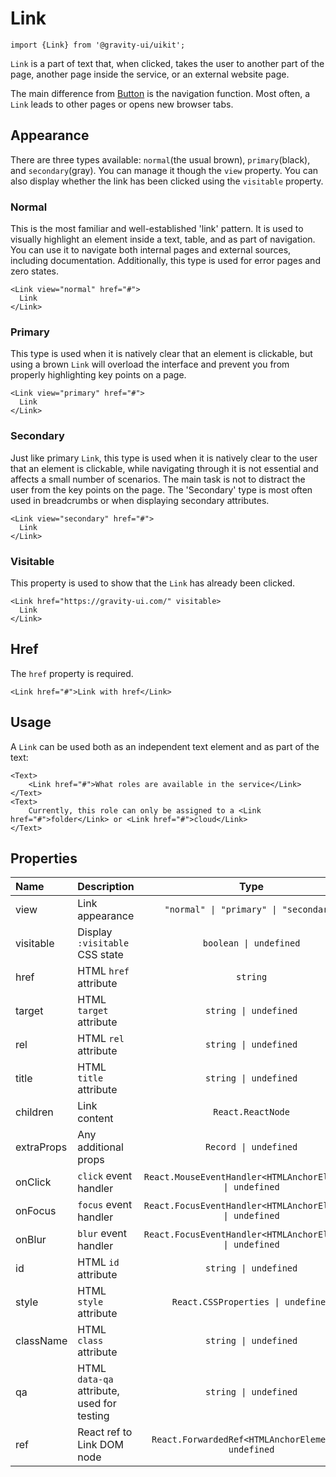 <!--GITHUB_BLOCK-->

# Link

<!--/GITHUB_BLOCK-->

```tsx
import {Link} from '@gravity-ui/uikit';
```

`Link` is a part of text that, when clicked, takes the user to another part of the page, another page inside the service, or an external website page.

The main difference from [Button](../Button) is the navigation function. Most often, a `Link` leads to other pages or opens new browser tabs.

## Appearance

There are three types available: `normal`(the usual brown), `primary`(black), and `secondary`(gray). You can manage it though the `view` property. You can also display whether the link has been clicked using the `visitable` property.

### Normal

This is the most familiar and well-established 'link' pattern. It is used to visually highlight an element inside a text, table, and as part of navigation. You can use it to navigate both internal pages and external sources, including documentation. Additionally, this type is used for error pages and zero states.

<!--LANDING_BLOCK
<ExampleBlock
    code={`
<Link view="normal" href="#">Link</Link>
`}>
    <UIKit.Link view="normal" href="#">Link</UIKit.Link>
</ExampleBlock>
LANDING_BLOCK-->

<!--GITHUB_BLOCK-->

```tsx
<Link view="normal" href="#">
  Link
</Link>
```

<!--/GITHUB_BLOCK-->

### Primary

This type is used when it is natively clear that an element is clickable, but using a brown `Link` will overload the interface and prevent you from properly highlighting key points on a page.

<!--LANDING_BLOCK
<ExampleBlock
    code={`
<Link view="primary" href="#">Link</Link>
`}>
    <UIKit.Link view="primary" href="#">Link</UIKit.Link>
</ExampleBlock>
LANDING_BLOCK-->

<!--GITHUB_BLOCK-->

```tsx
<Link view="primary" href="#">
  Link
</Link>
```

<!--/GITHUB_BLOCK-->

### Secondary

Just like primary `Link`, this type is used when it is natively clear to the user that an element is clickable, while navigating through it is not essential and affects a small number of scenarios. The main task is not to distract the user from the key points on the page. The 'Secondary' type is most often used in breadcrumbs or when displaying secondary attributes.

<!--LANDING_BLOCK
<ExampleBlock
    code={`
<Link view="secondary" href="#">Link</Link>
`}>
    <UIKit.Link view="secondary" href="#">Link</UIKit.Link>
</ExampleBlock>
LANDING_BLOCK-->

<!--GITHUB_BLOCK-->

```tsx
<Link view="secondary" href="#">
  Link
</Link>
```

<!--/GITHUB_BLOCK-->

### Visitable

This property is used to show that the `Link` has already been clicked.

<!--LANDING_BLOCK
<ExampleBlock
    code={`
<Link href="https://gravity-ui.com/" visitable>Link</Link>
`}>
    <UIKit.Link href="https://gravity-ui.com/" visitable>Link</UIKit.Link>
</ExampleBlock>
LANDING_BLOCK-->

<!--GITHUB_BLOCK-->

```tsx
<Link href="https://gravity-ui.com/" visitable>
  Link
</Link>
```

<!--/GITHUB_BLOCK-->

## Href

The `href` property is required.

<!--LANDING_BLOCK
<ExampleBlock
    code={`
<Link href="#">Link with href</Link>
`}>
    <UIKit.Link href="#">Link with href</UIKit.Link>
</ExampleBlock>
LANDING_BLOCK-->

<!--GITHUB_BLOCK-->

```tsx
<Link href="#">Link with href</Link>
```

<!--/GITHUB_BLOCK-->

## Usage

A `Link` can be used both as an independent text element and as part of the text:

<!--LANDING_BLOCK
<ExampleBlock
    code={`
<Text>
    <Link href="#">what roles are active in the service</Link>
</Text>
<Text>
    Currently, this role can only be assigned to a <Link href="#">folder</Link> or <Link href="#">cloud</Link>
</Text>
`}>
    <UIKit.Text>
        <UIKit.Link href="#">what roles are active in the service</UIKit.Link>
    </UIKit.Text>
    <UIKit.Text>
        Currently, this role can only be assigned to a <UIKit.Link href="#">folder</UIKit.Link> or <UIKit.Link href="#">cloud</UIKit.Link>
    </UIKit.Text>
</ExampleBlock>
LANDING_BLOCK-->

<!--GITHUB_BLOCK-->

```tsx
<Text>
    <Link href="#">What roles are available in the service</Link>
</Text>
<Text>
    Currently, this role can only be assigned to a <Link href="#">folder</Link> or <Link href="#">cloud</Link>
</Text>
```

<!--/GITHUB_BLOCK-->

## Properties

| Name       | Description                                |                           Type                            |  Default   |
| :--------- | :----------------------------------------- | :-------------------------------------------------------: | :--------: |
| view       | Link appearance                            |          `"normal" \| "primary" \| "secondary"`           | `"normal"` |
| visitable  | Display `:visitable` CSS state             |                  `boolean \| undefined`                   |
| href       | HTML `href` attribute                      |                         `string`                          |
| target     | HTML `target` attribute                    |                   `string \| undefined`                   |
| rel        | HTML `rel` attribute                       |                   `string \| undefined`                   |
| title      | HTML `title` attribute                     |                   `string \| undefined`                   |
| children   | Link content                               |                     `React.ReactNode`                     |
| extraProps | Any additional props                       |                   `Record \| undefined`                   |
| onClick    | `click` event handler                      | `React.MouseEventHandler<HTMLAnchorElement> \| undefined` |
| onFocus    | `focus` event handler                      | `React.FocusEventHandler<HTMLAnchorElement> \| undefined` |
| onBlur     | `blur` event handler                       | `React.FocusEventHandler<HTMLAnchorElement> \| undefined` |
| id         | HTML `id` attribute                        |                   `string \| undefined`                   |
| style      | HTML `style` attribute                     |            `React.CSSProperties \| undefined`             |
| className  | HTML `class` attribute                     |                   `string \| undefined`                   |
| qa         | HTML `data-qa` attribute, used for testing |                   `string \| undefined`                   |
| ref        | React ref to Link DOM node                 |   `React.ForwardedRef<HTMLAnchorElement> \| undefined`    |
